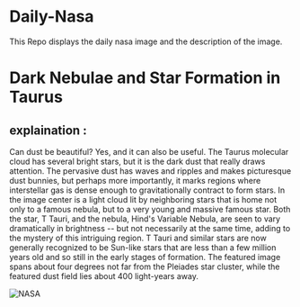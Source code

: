 # Daily-Nasa

This Repo displays the daily nasa image and the description of the image.

<!--NASA-->
# Dark Nebulae and Star Formation in Taurus
## explaination :

Can dust be beautiful? Yes, and it can also be useful.  The Taurus molecular cloud has several bright stars, but it is the dark dust that really draws attention.  The pervasive dust has waves and ripples and makes picturesque dust bunnies, but perhaps more importantly, it marks regions where interstellar gas is dense enough to gravitationally contract to form stars. In the image center is a light cloud lit by neighboring stars that is home not only to a famous nebula, but to a very young and massive famous star.  Both the star, T Tauri, and the nebula, Hind's Variable Nebula, are seen to vary dramatically in brightness -- but not necessarily at the same time, adding to the mystery of this intriguing region. T Tauri and similar stars are now generally recognized to be Sun-like stars that are less than a few million years old and so still in the early stages of formation. The featured image spans about four degrees not far from the Pleiades star cluster, while the featured dust field lies about 400 light-years away.

![NASA](https://apod.nasa.gov/apod/image/2303/TaurusDust_Chander_1080.jpg)
<!--/NASA-->
